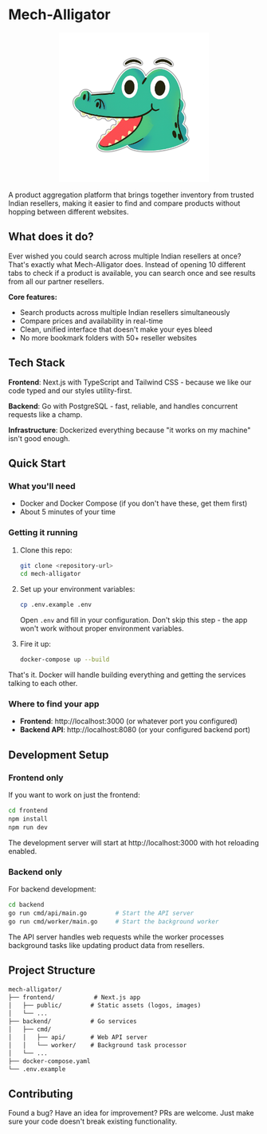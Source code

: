 # Mech-Alligator

<div align="center">
    <img src="./frontend/public/head-logo.png" alt="Mech-Alligator Logo" width="300">
</div>

A product aggregation platform that brings together inventory from trusted Indian resellers, making it easier to find and compare products without hopping between different websites.

## What does it do?

Ever wished you could search across multiple Indian resellers at once? That's exactly what Mech-Alligator does. Instead of opening 10 different tabs to check if a product is available, you can search once and see results from all our partner resellers.

**Core features:**
- Search products across multiple Indian resellers simultaneously
- Compare prices and availability in real-time
- Clean, unified interface that doesn't make your eyes bleed
- No more bookmark folders with 50+ reseller websites

## Tech Stack

**Frontend**: Next.js with TypeScript and Tailwind CSS - because we like our code typed and our styles utility-first.

**Backend**: Go with PostgreSQL - fast, reliable, and handles concurrent requests like a champ.

**Infrastructure**: Dockerized everything because "it works on my machine" isn't good enough.

## Quick Start

### What you'll need
- Docker and Docker Compose (if you don't have these, get them first)
- About 5 minutes of your time

### Getting it running

1. Clone this repo:
   ```bash
   git clone <repository-url>
   cd mech-alligator
   ```

2. Set up your environment variables:
   ```bash
   cp .env.example .env
   ```
   Open `.env` and fill in your configuration. Don't skip this step - the app won't work without proper environment variables.

3. Fire it up:
   ```bash
   docker-compose up --build
   ```

That's it. Docker will handle building everything and getting the services talking to each other.

### Where to find your app

- **Frontend**: http://localhost:3000 (or whatever port you configured)
- **Backend API**: http://localhost:8080 (or your configured backend port)

## Development Setup

### Frontend only
If you want to work on just the frontend:

```bash
cd frontend
npm install
npm run dev
```

The development server will start at http://localhost:3000 with hot reloading enabled.

### Backend only
For backend development:

```bash
cd backend
go run cmd/api/main.go        # Start the API server
go run cmd/worker/main.go     # Start the background worker
```

The API server handles web requests while the worker processes background tasks like updating product data from resellers.

## Project Structure

```
mech-alligator/
├── frontend/           # Next.js app
│   ├── public/        # Static assets (logos, images)
│   └── ...
├── backend/           # Go services
│   ├── cmd/
│   │   ├── api/       # Web API server
│   │   └── worker/    # Background task processor
│   └── ...
├── docker-compose.yaml
└── .env.example
```

## Contributing

Found a bug? Have an idea for improvement? PRs are welcome. Just make sure your code doesn't break existing functionality.
